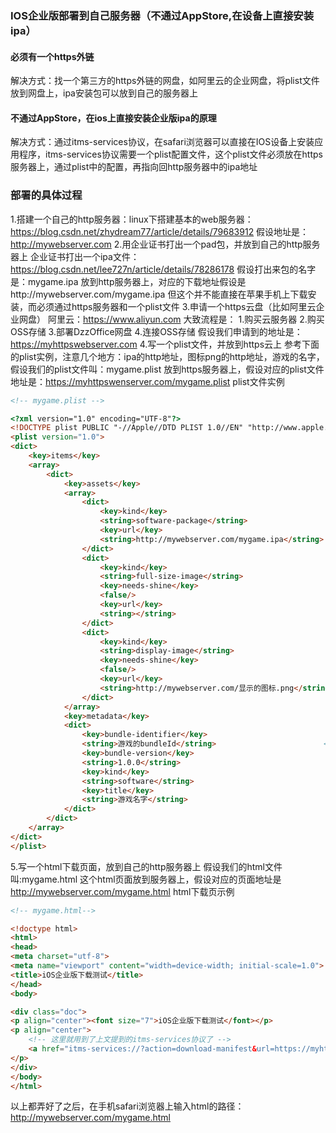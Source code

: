 ### IOS企业版部署到自己服务器（不通过AppStore,在设备上直接安装ipa） ###

#### 必须有一个https外链 ####
解决方式：找一个第三方的https外链的网盘，如阿里云的企业网盘，将plist文件放到网盘上，ipa安装包可以放到自己的服务器上

#### 不通过AppStore，在ios上直接安装企业版ipa的原理 ####
解决方式：通过itms-services协议，在safari浏览器可以直接在IOS设备上安装应用程序，itms-services协议需要一个plist配置文件，这个plist文件必须放在https服务器上，通过plist中的配置，再指向回http服务器中的ipa地址

### 部署的具体过程 ###
1.搭建一个自己的http服务器：linux下搭建基本的web服务器：https://blog.csdn.net/zhydream77/article/details/79683912
假设地址是：http://mywebserver.com
2.用企业证书打出一个pad包，并放到自己的http服务器上
企业证书打出一个ipa文件：https://blog.csdn.net/lee727n/article/details/78286178
假设打出来包的名字是：mygame.ipa
放到http服务器上，对应的下载地址假设是http://mywebserver.com/mygame.ipa
但这个并不能直接在苹果手机上下载安装，而必须通过https服务器和一个plist文件
3.申请一个https云盘（比如阿里云企业网盘） 阿里云：https://www.aliyun.com
大致流程是：
 1.购买云服务器
 2.购买OSS存储
 3.部署DzzOffice网盘
 4.连接OSS存储
假设我们申请到的地址是：https://myhttpswebserver.com
4.写一个plist文件，并放到https云上
参考下面的plist实例，注意几个地方：ipa的http地址，图标png的http地址，游戏的名字，假设我们的plist文件叫：mygame.plist
放到https服务器上，假设对应的plist文件地址是：https://myhttpswenserver.com/mygame.plist
plist文件实例
```html
<!-- mygame.plist -->

<?xml version="1.0" encoding="UTF-8"?>
<!DOCTYPE plist PUBLIC "-//Apple//DTD PLIST 1.0//EN" "http://www.apple.com/DTDs/PropertyList-1.0.dtd">
<plist version="1.0">
<dict>
    <key>items</key>
    <array>
        <dict>
            <key>assets</key>
            <array>
                <dict>
                    <key>kind</key>
                    <string>software-package</string>
                    <key>url</key>
                    <string>http://mywebserver.com/mygame.ipa</string>          <!-- ipa的http地址 -->
                </dict>
                <dict>
                    <key>kind</key>
                    <string>full-size-image</string>
                    <key>needs-shine</key>
                    <false/>
                    <key>url</key>
                    <string></string>
                </dict>
                <dict>
                    <key>kind</key>
                    <string>display-image</string>
                    <key>needs-shine</key>
                    <false/>
                    <key>url</key>
                    <string>http://mywebserver.com/显示的图标.png</string>      		<!-- 显示的图标.png的http地址 -->
                </dict>
            </array>
            <key>metadata</key>
            <dict>
                <key>bundle-identifier</key>
                <string>游戏的bundleId</string>        				<!-- 游戏的bundleId, 比如com.linxinfa.mygame -->
                <key>bundle-version</key>
                <string>1.0.0</string>
                <key>kind</key>
                <string>software</string>
                <key>title</key>
                <string>游戏名字</string>   							 <!-- 游戏名字 -->
            </dict>
        </dict>
    </array>
</dict>
</plist>

```
5.写一个html下载页面，放到自己的http服务器上
假设我们的html文件叫:mygame.html
这个html页面放到服务器上，假设对应的页面地址是 http://mywebserver.com/mygame.html
html下载页示例
```html
<!-- mygame.html-->

<!doctype html> 
<html> 
<head> 
<meta charset="utf-8"> 
<meta name="viewport" content="width=device-width; initial-scale=1.0"> 
<title>iOS企业版下载测试</title> 
</head> 
<body> 

<div class="doc"> 
<p align="center"><font size="7">iOS企业版下载测试</font></p>
<p align="center">
	<!-- 这里就用到了上文提到的itms-services协议了 -->
	<a href="itms-services://?action=download-manifest&url=https://myhttpswebserver.com/mygame.plist">点击下载</a>		
</p>
</div>
</body> 
</html>

```
以上都弄好了之后，在手机safari浏览器上输入html的路径：http://mywebserver.com/mygame.html
